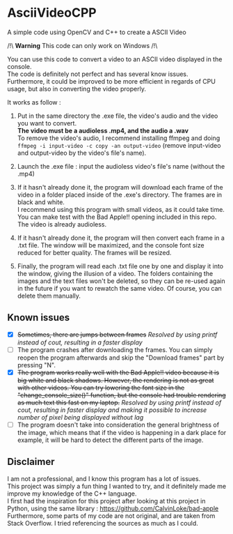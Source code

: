 # AsciiVideoCPP
A simple code using OpenCV and C++ to create a ASCII Video 

/!\ <b>Warning</b> This code can only work on Windows /!\  

You can use this code to convert a video to an ASCII video displayed in the console.  
The code is definitely not perfect and has several know issues.   
Furthermore, it could be improved to be more efficient in regards of CPU usage, but also in converting the video properly.  

It works as follow :  
1. Put in the same directory the .exe file, the video's audio and the video you want to convert.   
<b>The video must be a audioless .mp4, and the audio a .wav</b>  
To remove the video's audio, I recommend installing ffmpeg and doing `ffmpeg -i input-video -c copy -an output-video` (remove input-video and output-video by the video's file's name).  

2. Launch the .exe file : input the audioless video's file's name (without the .mp4)  
3. If it hasn't already done it, the program will download each frame of the video in a folder placed inside of the .exe's directory. The frames are in black and white.  
I recommend using this program with small videos, as it could take time. You can make test with the Bad Apple!! opening included in this repo. The video is already audioless.  
4. If it hasn't already done it, the program will then convert each frame in a .txt file. The window will be maximized, and the console font size reduced for better quality. The frames will be resized.  
5. Finally, the program will read each .txt file one by one and display it into the window, giving the illusion of a video. The folders containing the images and the text files won't be deleted, so they can be re-used again in the future if you want to rewatch the same video. Of course, you can delete them manually.  
  
## Known issues  
 
- [x] ~~Sometimes, there are jumps between frames~~ *Resolved by using printf instead of cout, resulting in a faster display*
- [ ] The program crashes after downloading the frames. You can simply reopen the program afterwards and skip the "Download frames" part by pressing "N".  
- [x] ~~The program works really well with the Bad Apple!! video because it is big white and black shadows. However, the rendering is not as great with other videos. You can try lowering the font size in the "change_console_size()" function, but the console had trouble rendering as much text this fast on my laptop.~~ *Resolved by using printf instead of cout, resulting in faster display and making it possible to increase number of pixel being displayed without lag* 
- [ ] The program doesn't take into consideration the general brightness of the image, which means that if the video is happening in a dark place for example, it will be hard to detect the different parts of the image.  
  
## Disclaimer  

I am not a professional, and I know this program has a lot of issues.  
This project was simply a fun thing I wanted to try, and it definitely made me improve my knowledge of the C++ language.  
I first had the inspiration for this project after looking at this project in Python, using the same library : https://github.com/CalvinLoke/bad-apple  
Furthermore, some parts of my code are not original, and are taken from Stack Overflow. I tried referencing the sources as much as I could.

